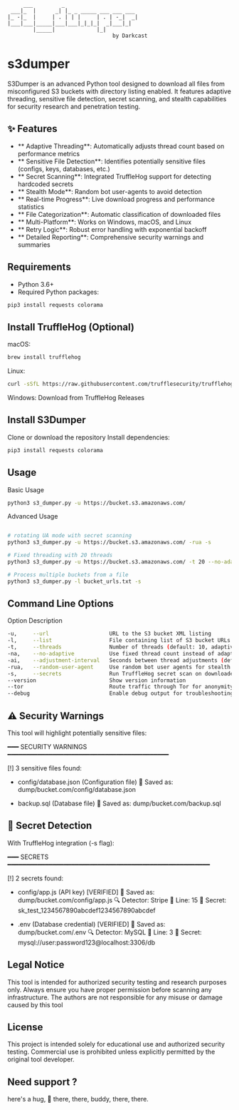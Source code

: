 ```
     ___         _
 ___|_  |      _| |_ _ _____ ___ ___ ___
|_ -|_  |     | . | | |     | . | -_|  _|
|___|___|_____|___|___|_|_|_|  _|___|_|
        |_____|             |_|
                                 by Darkcast

```

# s3dumper

S3Dumper is an advanced Python tool designed to download all files from misconfigured S3 buckets with directory listing enabled. It features adaptive threading, sensitive file detection, secret scanning, and stealth capabilities for security research and penetration testing.

## ✨ Features

- ** Adaptive Threading**: Automatically adjusts thread count based on performance metrics
- ** Sensitive File Detection**: Identifies potentially sensitive files (configs, keys, databases, etc.)
- ** Secret Scanning**: Integrated TruffleHog support for detecting hardcoded secrets
- ** Stealth Mode**: Random bot user-agents to avoid detection
- ** Real-time Progress**: Live download progress and performance statistics
- ** File Categorization**: Automatic classification of downloaded files
- ** Multi-Platform**: Works on Windows, macOS, and Linux
- ** Retry Logic**: Robust error handling with exponential backoff
- ** Detailed Reporting**: Comprehensive security warnings and summaries

## Requirements

- Python 3.6+
- Required Python packages:
```bash
pip3 install requests colorama
```

## Install TruffleHog (Optional)

macOS:
```bash
brew install trufflehog
```
Linux:

```bash
curl -sSfL https://raw.githubusercontent.com/trufflesecurity/trufflehog/main/scripts/install.sh | sh -s -- -b /usr/local/bin
```

Windows: Download from TruffleHog Releases


## Install S3Dumper
Clone or download the repository
Install dependencies:

```bash
pip3 install requests colorama
```

## Usage
Basic Usage

```bash
python3 s3_dumper.py -u https://bucket.s3.amazonaws.com/
```

Advanced Usage
```bash

# rotating UA mode with secret scanning
python3 s3_dumper.py -u https://bucket.s3.amazonaws.com/ -rua -s

# Fixed threading with 20 threads
python3 s3_dumper.py -u https://bucket.s3.amazonaws.com/ -t 20 --no-adaptive

# Process multiple buckets from a file
python3 s3_dumper.py -l bucket_urls.txt -s

```
## Command Line Options
Option	Description
```bash
-u,     --url                   URL to the S3 bucket XML listing
-l,     --list	                File containing list of S3 bucket URLs (one per line)
-t,     --threads	            Number of threads (default: 10, adaptive unless --no-adaptive)
-na,    --no-adaptive	        Use fixed thread count instead of adaptive
-ai,    --adjustment-interval	Seconds between thread adjustments (default: 2)
-rua,   --random-user-agent	    Use random bot user agents for stealth
-s,     --secrets	            Run TruffleHog secret scan on downloaded files
--version	                    Show version information
--tor                           Route traffic through Tor for anonymity
--debug                         Enable debug output for troubleshooting

```

## ⚠️ Security Warnings
This tool will highlight potentially sensitive files:


━━━ SECURITY WARNINGS ━━━━━━━━━━━━━━━━━━━━━━━━━━━━━━━━━━━━━━━━━━━

[!] 3 sensitive files found:

  - config/database.json          (Configuration file)
      💾 Saved as: dump/bucket.com/config/database.json

  - backup.sql                    (Database file)
      💾 Saved as: dump/bucket.com/backup.sql


## 🔐 Secret Detection
With TruffleHog integration (-s flag):

━━━ SECRETS ━━━━━━━━━━━━━━━━━━━━━━━━━━━━━━━━━━━━━━━━━━━━━━━━━━━━━━

[!] 2 secrets found:

  - config/app.js                 (API key) [VERIFIED]
      💾 Saved as: dump/bucket.com/config/app.js
      🔍 Detector: Stripe
      📍 Line: 15
      🔑 Secret: sk_test_1234567890abcdef1234567890abcdef

  - .env                          (Database credential) [VERIFIED]
      💾 Saved as: dump/bucket.com/.env
      🔍 Detector: MySQL
      📍 Line: 3
      🔑 Secret: mysql://user:password123@localhost:3306/db



## Legal Notice
This tool is intended for authorized security testing and research purposes only. Always ensure you have proper permission before scanning any infrastructure. The authors are not responsible for any misuse or damage caused by this tool


## License
This project is intended solely for educational use and authorized security testing. Commercial use is prohibited unless explicitly permitted by the original tool developer.

## Need support ?
here's a hug, 🤗 there, there, buddy, there, there.
